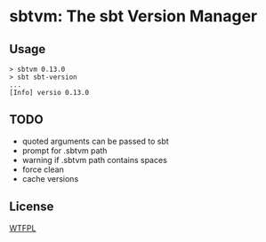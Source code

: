 # sbtvm: The sbt Version Manager

## Usage

    > sbtvm 0.13.0
    > sbt sbt-version
    ...
    [Info] versio 0.13.0

## TODO

* quoted arguments can be passed to sbt
* prompt for .sbtvm path
* warning if .sbtvm path contains spaces
* force clean
* cache versions

## License

[WTFPL](http://sam.zoy.org/about/)

